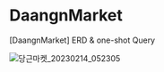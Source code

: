 # DaangnMarket
[DaangnMarket] ERD &amp; one-shot Query

![당근마켓_20230214_052305](https://user-images.githubusercontent.com/101927543/218567074-ae262a89-1dff-4e66-946b-ae8d3a8f6a19.png)

